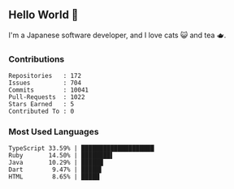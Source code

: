## Hello World 👋

I'm a Japanese software developer, and I love cats 😺 and tea 🫖.

### Contributions

    Repositories   : 172
    Issues         : 704
    Commits        : 10041
    Pull-Requests  : 1022
    Stars Earned   : 5
    Contributed To : 0

### Most Used Languages

    TypeScript 33.59% | ████████████████████
    Ruby       14.50% | ████████▌
    Java       10.29% | ██████
    Dart        9.47% | █████▌
    HTML        8.65% | █████
